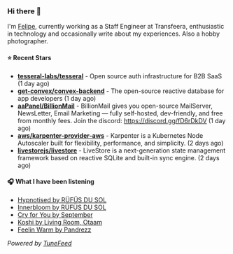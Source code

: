 ### Hi there 👋

I'm [Felipe](https://felipevm.com), currently working as a Staff Engineer at Transfeera, enthusiastic in technology and occasionally write about my experiences. Also a hobby photographer.

#### ⭐ Recent Stars
- **[tesseral-labs/tesseral](https://github.com/tesseral-labs/tesseral)** - Open source auth infrastructure for B2B SaaS (1 day ago)
- **[get-convex/convex-backend](https://github.com/get-convex/convex-backend)** - The open-source reactive database for app developers (1 day ago)
- **[aaPanel/BillionMail](https://github.com/aaPanel/BillionMail)** - BillionMail gives you open-source MailServer, NewsLetter,  Email Marketing — fully self-hosted, dev-friendly, and free from monthly fees. Join the discord: https://discord.gg/fD6rDkDV (1 day ago)
- **[aws/karpenter-provider-aws](https://github.com/aws/karpenter-provider-aws)** - Karpenter is a Kubernetes Node Autoscaler built for flexibility, performance, and simplicity. (2 days ago)
- **[livestorejs/livestore](https://github.com/livestorejs/livestore)** - LiveStore is a next-generation state management framework based on reactive SQLite and built-in sync engine. (2 days ago)

#### 🎧 What I have been listening
- [Hypnotised by RÜFÜS DU SOL](https://open.spotify.com/track/6bSDNRvJpDkwSNTKjSanwX)
- [Innerbloom by RÜFÜS DU SOL](https://open.spotify.com/track/6CGMZijOAZvTXG21T8t6R0)
- [Cry for You by September](https://open.spotify.com/track/1mvZErZBp7WZT3HfGBykao)
- [Koshi by Living Room, Otaam](https://open.spotify.com/track/2tkZRKUSuWbwhQoYeVnqCZ)
- [Feelin Warm by Pandrezz](https://open.spotify.com/track/1SGBBPRoQxH630IchH0Zne)

_Powered by [TuneFeed](https://tunefeed.app?ref=github.com)_
